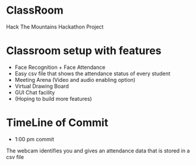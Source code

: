 # ClassRoom
Hack The Mountains Hackathon Project

# Classroom setup with features

- Face Recognition + Face Attendance
- Easy csv file that shows the attendance status of every student
- Meeting Arena (Video and audio enabling option)
- Virtual Drawing Board
- GUI Chat facility
- (Hoping to build more features)

# TimeLine of Commit

- 1:00 pm commit 
 <p> The webcam identifies you and gives an attendance data that is stored in a csv file <p>
